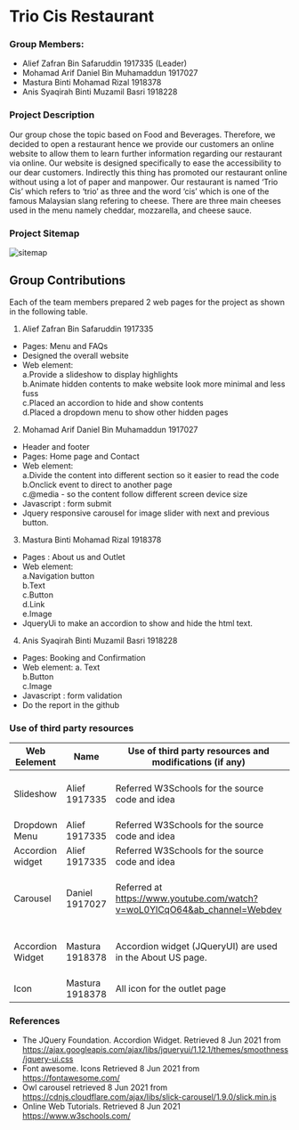  # **Trio Cis Restaurant**
### Group Members:
- Alief Zafran Bin Safaruddin 1917335 (Leader) 
- Mohamad Arif Daniel Bin Muhamaddun 1917027
- Mastura Binti Mohamad Rizal 1918378
- Anis Syaqirah Binti Muzamil Basri 1918228
### **Project Description**
Our group chose the topic based on Food and Beverages. Therefore, we decided to open a restaurant hence we provide our customers an online website to allow them to learn further information regarding our restaurant via online. Our website is designed specifically to ease the accessibility to our dear customers. Indirectly this thing has promoted our restaurant online without using a lot of paper and manpower. Our restaurant is named ‘Trio Cis’ which refers to ‘trio’ as three and the word ‘cis’ which is one of the famous Malaysian slang refering to cheese. There are three main cheeses used in the menu namely cheddar, mozzarella, and cheese sauce. 
### **Project Sitemap**
![sitemap](https://user-images.githubusercontent.com/85574530/121228233-16b1ec80-c8bf-11eb-8ad8-20de48c3be28.png)
## **Group Contributions**
Each of the team members prepared 2 web pages for the project as shown in the following table.
1. Alief Zafran Bin Safaruddin 1917335
- Pages: Menu and FAQs                                                         
- Designed the overall website                                               
- Web element:                                                                   
    a.Provide a slideshow to display highlights                                      
    b.Animate hidden contents to make website look more minimal and less fuss          
    c.Placed an accordion to hide and show contents                                    
    d.Placed a dropdown menu to show other hidden pages     

2. Mohamad Arif Daniel Bin Muhamaddun 1917027
- Header and footer                                                               
- Pages: Home page and Contact                                                     
- Web element:                                                                     
     a.Divide the content into different section so it easier to read the code       
     b.Onclick event to direct to another page                                       
     c.@media - so the content follow different screen device size                                                       
- Javascript : form submit                                                        
- Jquery responsive carousel for image slider with next and previous button.      
                                                                                                                        
3. Mastura Binti Mohamad Rizal  1918378       
- Pages : About us and Outlet                                                     
- Web element:                                                                    
    a.Navigation button                                                            
    b.Text                                                                         
    c.Button                                                                       
    d.Link                                                                         
    e.Image
- JqueryUi to make an accordion to show and hide the html text.               

4. Anis Syaqirah Binti Muzamil Basri 1918228    
- Pages: Booking and Confirmation                                                 
- Web element: 
   a. Text                                                                    
   b.Button                                                                         
   c.Image                                                                         
- Javascript : form validation 
- Do the report in the github                                                   

### **Use of third party resources**
|      Web Eelement   |     Name     |               Use of third party resources and modifications (if any)            |            Modifications (if any)             |
| --------------------|--------------|----------------------------------------------------------------------------------|---------------------------------------------- |
| Slideshow           |Alief 1917335 | Referred W3Schools for the source code and idea                                  | Changed the pictures, Transition time         |         
|Dropdown Menu        |Alief 1917335 | Referred W3Schools for the source code and idea                                  |Changed the content                            |
|Accordion widget     |Alief 1917335 | Referred W3Schools for the source code and idea                                  | Changed the content                           |
| Carousel            |Daniel 1917027| Referred at https://www.youtube.com/watch?v=woL0YlCqO64&ab_channel=Webdev        |Change the border radius, padding, and margin for the slider                                                                                                                                                                  |
|Accordion Widget     |Mastura 1918378|  Accordion widget (JQueryUI) are used in the About US page.                     |  Background colours of ui-accordion-header    |          |                     |              |                                                                                  |  and ui-accordion- hover                      |
| Icon                |Mastura 1918378|  All icon for the outlet page                                                   |  All icons are resized.                       |

### **References**
- The JQuery Foundation. Accordion Widget. Retrieved 8 Jun 2021 from 
  https://ajax.googleapis.com/ajax/libs/jqueryui/1.12.1/themes/smoothness/jquery-ui.css
- Font awesome. Icons Retrieved 8 Jun 2021 from 
  https://fontawesome.com/
- Owl carousel retrieved 8 Jun 2021 from  
  https://cdnjs.cloudflare.com/ajax/libs/slick-carousel/1.9.0/slick.min.js
- Online Web Tutorials. Retrieved 8 Jun 2021
  https://www.w3schools.com/
  







            

                                    
                                    




